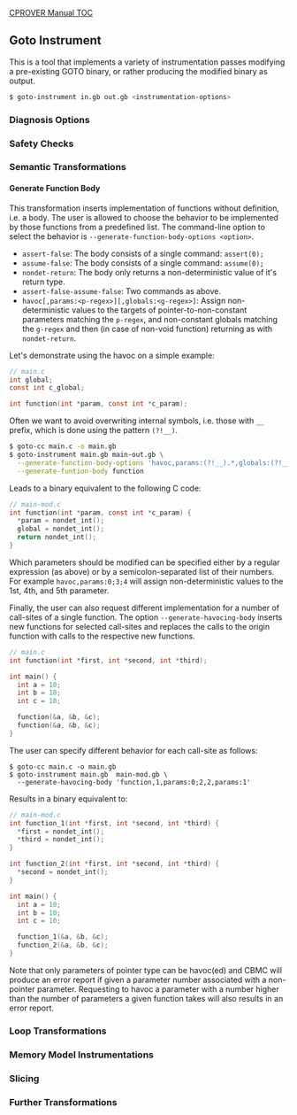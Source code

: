 [CPROVER Manual TOC](../)

## Goto Instrument

This is a tool that implements a variety of instrumentation passes modifying a
pre-existing GOTO binary, or rather producing the modified binary as output.

```sh
$ goto-instrument in.gb out.gb <instrumentation-options>
```

### Diagnosis Options

### Safety Checks

### Semantic Transformations

#### Generate Function Body

This transformation inserts implementation of functions without definition, i.e.
a body. The user is allowed to choose the behavior to be implemented by those
functions from a predefined list. The command-line option to select the behavior
is `--generate-function-body-options <option>`.

- `assert-false`: The body consists of a single command: `assert(0);`
- `assume-false`: The body consists of a single command: `assume(0);`
- `nondet-return`: The body only returns a non-deterministic value of it's
  return type.
- `assert-false-assume-false`: Two commands as above.
- `havoc[,params:<p-regex>][,globals:<g-regex>]`: Assign non-deterministic
  values to the targets of pointer-to-non-constant parameters matching the
  `p-regex`, and non-constant globals matching the `g-regex` and then (in case
  of non-void function) returning as with `nondet-return`.

Let's demonstrate using the havoc on a simple example:

```C
// main.c
int global;
const int c_global;

int function(int *param, const int *c_param);
```

Often we want to avoid overwriting internal symbols, i.e. those with `__`
prefix, which is done using the pattern `(?!__)`.

```sh
$ goto-cc main.c -o main.gb
$ goto-instrument main.gb main-out.gb \
  --generate-function-body-options 'havoc,params:(?!__).*,globals:(?!__).*' \
  --generate-funtion-body function
```

Leads to a binary equivalent to the following C code:

```C
// main-mod.c
int function(int *param, const int *c_param) {
  *param = nondet_int();
  global = nondet_int();
  return nondet_int();
}
```

Which parameters should be modified can be specified either by a regular
expression (as above) or by a semicolon-separated list of their numbers. For
example `havoc,params:0;3;4` will assign non-deterministic values to the 1st,
4th, and 5th parameter.

Finally, the user can also request different implementation for a number of
call-sites of a single function. The option `--generate-havocing-body` inserts
new functions for selected call-sites and replaces the calls to the origin
function with calls to the respective new functions.

```C
// main.c
int function(int *first, int *second, int *third);

int main() {
  int a = 10;
  int b = 10;
  int c = 10;

  function(&a, &b, &c);
  function(&a, &b, &c);
}
```

The user can specify different behavior for each call-site as follows:

```
$ goto-cc main.c -o main.gb
$ goto-instrument main.gb  main-mod.gb \
  --generate-havocing-body 'function,1,params:0;2,2,params:1'
```

Results in a binary equivalent to:

```C
// main-mod.c
int function_1(int *first, int *second, int *third) {
  *first = nondet_int();
  *third = nondet_int();
}

int function_2(int *first, int *second, int *third) {
  *second = nondet_int();
}

int main() {
  int a = 10;
  int b = 10;
  int c = 10;

  function_1(&a, &b, &c);
  function_2(&a, &b, &c);
}
```

Note that only parameters of pointer type can be havoc(ed) and CBMC will produce
an error report if given a parameter number associated with a non-pointer
parameter. Requesting to havoc a parameter with a number higher than the number
of parameters a given function takes will also results in an error report.

### Loop Transformations

### Memory Model Instrumentations

### Slicing

### Further Transformations
